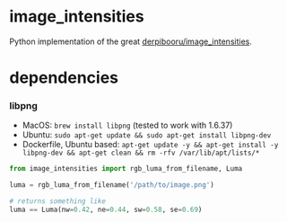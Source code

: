 # image_intensities
Python implementation of the great [derpibooru/image_intensities](https://github.com/derpibooru/image_intensities/tree/8aa43674f61f77cfc756c23556b6ae45e1b210b1).

# dependencies

### libpng
- MacOS: `brew install libpng` (tested to work with 1.6.37)
- Ubuntu: `sudo apt-get update && sudo apt-get install libpng-dev`
- Dockerfile, Ubuntu based: `apt-get update -y && apt-get install -y libpng-dev && apt-get clean && rm -rfv /var/lib/apt/lists/*`

```python
from image_intensities import rgb_luma_from_filename, Luma

luma = rgb_luma_from_filename('/path/to/image.png')

# returns something like
luma == Luma(nw=0.42, ne=0.44, sw=0.58, se=0.69)
```
